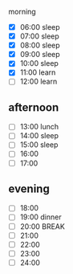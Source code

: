 
morning
 
- [x] 06:00 sleep
- [x] 07:00 sleep
- [x] 08:00 sleep
- [x] 09:00 sleep
- [x] 10:00 sleep
- [x] 11:00 learn
- [ ] 12:00 learn
      
## afternoon

- [ ] 13:00 lunch
- [ ] 14:00 sleep
- [ ] 15:00 sleep
- [ ] 16:00 
- [ ] 17:00 
      
## evening

- [ ] 18:00
- [ ] 19:00 dinner
- [ ] 20:00 BREAK
- [ ] 21:00
- [ ] 22:00
- [ ] 23:00
- [ ] 24:00